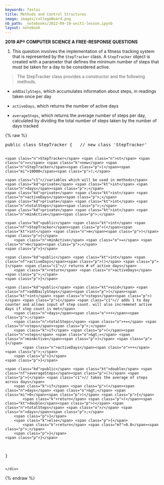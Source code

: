 ```yaml
---
keywords: fastai
title: Methods and Control Structures
image: images/collegeBoard.png
nb_path: _notebooks/2022-09-19-unit1-lesson.ipynb
layout: notebook
---
```


<!--
#################################################
### THIS FILE WAS AUTOGENERATED! DO NOT EDIT! ###
#################################################
# file to edit: _notebooks/2022-09-19-unit1-lesson.ipynb
-->

<div class="container" id="notebook-container">
        
<div class="cell border-box-sizing text_cell rendered"><div class="inner_cell">
<div class="text_cell_render border-box-sizing rendered_html">
<p><strong>2019 AP® COMPUTER SCIENCE A FREE-RESPONSE QUESTIONS</strong></p>
<ol>
<li>This question involves the implementation of a fitness tracking system that is represented by the <code>StepTracker</code> class. A <code>StepTracker</code> object is created with a parameter that defines the minimum number of steps that must be taken for a day to be considered active.</li>
</ol>
<blockquote><p>The StepTracker class provides a constructor and the following methods.</p>
</blockquote>
<ul>
<li><p><code>addDailySteps</code>, which accumulates information about steps, in readings taken once per day</p>
</li>
<li><p><code>activeDays</code>, which returns the number of active days</p>
</li>
<li><p><code>averageSteps</code>, which returns the average number of steps per day, calculated by dividing the total number of steps taken by the number of days tracked</p>
</li>
</ul>

</div>
</div>
</div>
    {% raw %}
    
<div class="cell border-box-sizing code_cell rendered">
<div class="input">

<div class="inner_cell">
    <div class="input_area">
<div class=" highlight hl-java"><pre><span></span><span class="kd">public</span> <span class="kd">class</span> <span class="nc">StepTracker</span> <span class="p">{</span>   <span class="c1">// new class &#39;StepTracker&#39;</span>

    <span class="n">StepTracker</span> <span class="n">st</span> <span class="o">=</span> <span class="k">new</span> <span class="n">StepTracker</span><span class="p">(</span><span class="mi">10000</span><span class="p">);</span>

    <span class="c1">//variables which will be used in methods</span>
    <span class="kd">private</span> <span class="kt">int</span> <span class="n">days</span><span class="p">;</span>
    <span class="kd">private</span> <span class="kt">int</span> <span class="n">activeDays</span><span class="p">;</span>
    <span class="kd">private</span> <span class="kt">int</span> <span class="n">totalSteps</span><span class="p">;</span>
    <span class="kd">private</span> <span class="kt">int</span> <span class="n">minActive</span><span class="p">;</span>

    <span class="kd">public</span> <span class="kt">int</span> <span class="nf">StepTracker</span><span class="p">(</span><span class="kt">int</span> <span class="n">m</span><span class="p">)</span> <span class="p">{</span>
        <span class="n">minActive</span> <span class="o">=</span> <span class="n">m</span><span class="p">;</span>
    <span class="p">}</span>

    <span class="kd">public</span> <span class="kt">int</span> <span class="nf">activeDays</span><span class="p">()</span> <span class="p">{</span> <span class="c1">// returns # of active days</span>
        <span class="k">return</span> <span class="n">activeDays</span><span class="p">;</span>
    <span class="p">}</span>

    <span class="kd">public</span> <span class="kt">void</span> <span class="nf">addDailySteps</span><span class="p">(</span><span class="kt">int</span> <span class="n">steps</span><span class="p">)</span> <span class="p">{</span> <span class="c1">// adds 1 to day counter and allows input of step count. will also incremenet active days if step count is met</span>
        <span class="n">days</span><span class="o">++</span><span class="p">;</span>
        <span class="n">totalSteps</span> <span class="o">+=</span> <span class="n">steps</span><span class="p">;</span>
        <span class="k">if</span> <span class="p">(</span><span class="n">steps</span> <span class="o">&gt;=</span> <span class="n">minActive</span><span class="p">)</span> <span class="p">{</span>
            <span class="n">activeDays</span><span class="o">++</span><span class="p">;</span>
        <span class="p">}</span>
    <span class="p">}</span>

    <span class="kd">public</span> <span class="kt">double</span> <span class="nf">averageSteps</span><span class="p">()</span> <span class="p">{</span> <span class="c1">// takes the average of steps across days</span>
        <span class="k">if</span> <span class="p">(</span><span class="n">days</span> <span class="o">&gt;</span> <span class="mi">0</span><span class="p">)</span> <span class="p">{</span>
            <span class="k">return</span> <span class="p">(</span><span class="kt">double</span><span class="p">)</span> <span class="n">totalSteps</span> <span class="o">/</span> <span class="n">days</span><span class="p">;</span>
        <span class="p">}</span>
        <span class="k">else</span> <span class="p">{</span>
            <span class="k">return</span> <span class="mf">0.0</span><span class="p">;</span>
        <span class="p">}</span>
    <span class="p">}</span>
<span class="p">}</span>
</pre></div>

    </div>
</div>
</div>

</div>
    {% endraw %}

</div>
 

